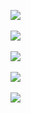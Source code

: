 ![](http://geekresearchlab.net/coursera/crypto1/el-7.jpg)<br><br>
![](http://geekresearchlab.net/coursera/crypto1/el-8.jpg)<br><br>
![](http://geekresearchlab.net/coursera/crypto1/el-9.jpg)<br><br>
![](http://geekresearchlab.net/coursera/crypto1/el-10.jpg)<br><br>
![](http://geekresearchlab.net/coursera/crypto1/el-11.jpg)<br>

